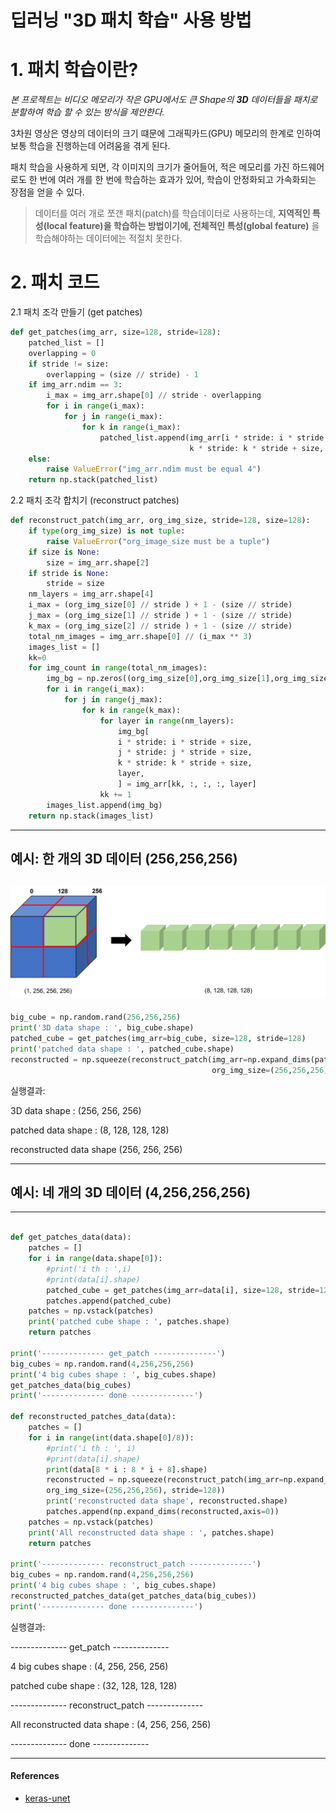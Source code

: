 딥러닝 "3D 패치 학습" 사용 방법
 ====================
 # 1. 패치 학습이란?
 _*본 프로젝트는 비디오 메모리가 작은 GPU에서도 큰 Shape의 __3D__ 데이터들을 패치로 분할하여 학습 할 수 있는 방식을 제안한다.*_
 
 3차원 영상은 영상의 데이터의  크기 떄문에 그래픽카드(GPU) 메모리의 한계로 인하여 보통 학습을 진행하는데 어려움을 겪게 된다. 
 
 패치 학습을 사용하게 되면, 각 이미지의 크기가 줄어들어, 적은 메모리를 가진 하드웨어로도 한 번에 여러 개를 한 번에 학습하는 효과가 있어, 학습이 안정화되고 가속화되는 장점을 얻을 수 있다.
 
 > 데이터를 여러 개로 쪼갠 패치(patch)를 학습데이터로 사용하는데, __지역적인 특성(local feature)을 학습하는 방법이기에, 전체적인 특성(global feature)__ 을 학습해야하는 데이터에는 적절치 못한다.

# 2. 패치 코드
2.1 패치 조각 만들기 (get patches)
``` python
def get_patches(img_arr, size=128, stride=128):
    patched_list = []
    overlapping = 0
    if stride != size:
        overlapping = (size // stride) - 1
    if img_arr.ndim == 3:
        i_max = img_arr.shape[0] // stride - overlapping
        for i in range(i_max):
            for j in range(i_max):
                for k in range(i_max):
                    patched_list.append(img_arr[i * stride: i * stride + size, j * stride: j * stride + size,
                                        k * stride: k * stride + size, ])
    else:
        raise ValueError("img_arr.ndim must be equal 4")
    return np.stack(patched_list)
```

2.2 패치 조각 합치기 (reconstruct patches)
``` python
def reconstruct_patch(img_arr, org_img_size, stride=128, size=128):
    if type(org_img_size) is not tuple:
        raise ValueError("org_image_size must be a tuple")
    if size is None:
        size = img_arr.shape[2]
    if stride is None:
        stride = size
    nm_layers = img_arr.shape[4]
    i_max = (org_img_size[0] // stride ) + 1 - (size // stride)
    j_max = (org_img_size[1] // stride ) + 1 - (size // stride)
    k_max = (org_img_size[2] // stride ) + 1 - (size // stride)
    total_nm_images = img_arr.shape[0] // (i_max ** 3)
    images_list = []
    kk=0
    for img_count in range(total_nm_images):
        img_bg = np.zeros((org_img_size[0],org_img_size[1],org_img_size[2],nm_layers), dtype=img_arr[0].dtype)
        for i in range(i_max):
            for j in range(j_max):
                for k in range(k_max):
                    for layer in range(nm_layers):
                        img_bg[
                        i * stride: i * stride + size,
                        j * stride: j * stride + size,
                        k * stride: k * stride + size,
                        layer,
                        ] = img_arr[kk, :, :, :, layer]
                    kk += 1
        images_list.append(img_bg)
    return np.stack(images_list)
```
---
## 예시: 한 개의 3D 데이터 (256,256,256)
![ex_screenshot](./img/example.png)
---
``` python
big_cube = np.random.rand(256,256,256)
print('3D data shape : ', big_cube.shape)
patched_cube = get_patches(img_arr=big_cube, size=128, stride=128)
print('patched data shape : ', patched_cube.shape)
reconstructed = np.squeeze(reconstruct_patch(img_arr=np.expand_dims(patched_cube,axis=-1),
                                             org_img_size=(256,256,256), stride=128))print('reconstructed data shape', reconstructed.shape)
```
실행결과: 

3D data shape :  (256, 256, 256)

patched data shape :  (8, 128, 128, 128)

reconstructed data shape (256, 256, 256)

---

## 예시: 네 개의 3D 데이터 (4,256,256,256)
---
``` python

def get_patches_data(data):
    patches = []
    for i in range(data.shape[0]):
        #print('i th : ',i)
        #print(data[i].shape)
        patched_cube = get_patches(img_arr=data[i], size=128, stride=128)
        patches.append(patched_cube)
    patches = np.vstack(patches)
    print('patched cube shape : ', patches.shape)
    return patches
    
print('-------------- get_patch --------------')
big_cubes = np.random.rand(4,256,256,256)
print('4 big cubes shape : ', big_cubes.shape)
get_patches_data(big_cubes)
print('-------------- done --------------')

def reconstructed_patches_data(data):
    patches = []
    for i in range(int(data.shape[0]/8)):
        #print('i th : ', i)
        #print(data[i].shape)
        print(data[8 * i : 8 * i + 8].shape)
        reconstructed = np.squeeze(reconstruct_patch(img_arr=np.expand_dims(data[8 * i : 8 * i + 8],axis=-1),
        org_img_size=(256,256,256), stride=128))
        print('reconstructed data shape', reconstructed.shape)
        patches.append(np.expand_dims(reconstructed,axis=0))
    patches = np.vstack(patches)
    print('All reconstructed data shape : ', patches.shape)
    return patches
    
print('-------------- reconstruct_patch --------------')
big_cubes = np.random.rand(4,256,256,256)
print('4 big cubes shape : ', big_cubes.shape)
reconstructed_patches_data(get_patches_data(big_cubes))
print('-------------- done --------------')

```
실행결과: 

-------------- get_patch --------------

4 big cubes shape :  (4, 256, 256, 256)

patched cube shape :  (32, 128, 128, 128)

-------------- reconstruct_patch --------------

All reconstructed data shape :  (4, 256, 256, 256)

-------------- done --------------  

---
#### References  

  * [keras-unet](https://github.com/karolzak/keras-unet.git)
